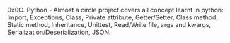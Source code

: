 0x0C. Python - Almost a circle
project covers all concept learnt in python:
Import,
Exceptions,
Class,
Private attribute,
Getter/Setter,
Class method,
Static method,
Inheritance,
Unittest,
Read/Write file,
args and kwargs,
Serialization/Deserialization,
JSON.
